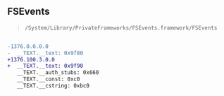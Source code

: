 ## FSEvents

> `/System/Library/PrivateFrameworks/FSEvents.framework/FSEvents`

```diff

-1376.0.0.0.0
-  __TEXT.__text: 0x9f80
+1376.100.3.0.0
+  __TEXT.__text: 0x9f90
   __TEXT.__auth_stubs: 0x660
   __TEXT.__const: 0xc0
   __TEXT.__cstring: 0xbc0

```
